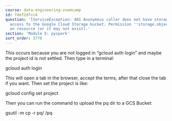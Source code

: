 ```yaml
---
course: data-engineering-zoomcamp
id: fdef2dfcc4
question: 'lServiceException: 401 Anonymous caller does not have storage.objects.list
  access to the Google Cloud Storage bucket. Permission ''storage.objects.list'' denied
  on resource (or it may not exist).'
section: 'Module 5: pyspark'
sort_order: 3770
---
```


This occurs because you are not logged in “gcloud auth login” and maybe the project id is not settled. Then type in a terminal:

gcloud auth login

This will open a tab in the browser, accept the terms, after that close the tab if you want. Then set the project is like:

gcloud config set project <YOUR PROJECT_ID>

Then you can run the command to upload the pq dir to a GCS Bucket:

gsutil -m cp -r pq/ <YOUR URI from gsutil>/pq

